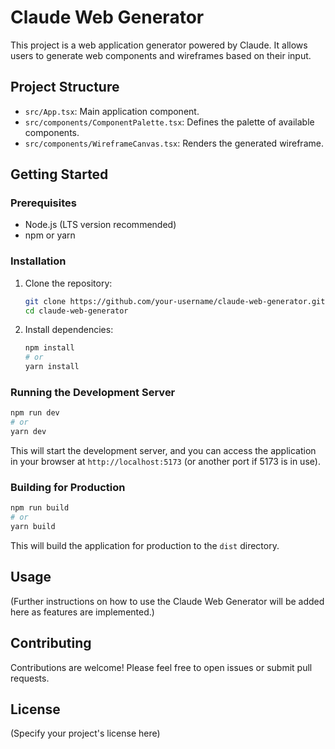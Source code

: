 # Claude Web Generator

This project is a web application generator powered by Claude. It allows users to generate web components and wireframes based on their input.

## Project Structure

- `src/App.tsx`: Main application component.
- `src/components/ComponentPalette.tsx`: Defines the palette of available components.
- `src/components/WireframeCanvas.tsx`: Renders the generated wireframe.

## Getting Started

### Prerequisites

- Node.js (LTS version recommended)
- npm or yarn

### Installation

1. Clone the repository:
   ```bash
   git clone https://github.com/your-username/claude-web-generator.git
   cd claude-web-generator
   ```

2. Install dependencies:
   ```bash
   npm install
   # or
   yarn install
   ```

### Running the Development Server

```bash
npm run dev
# or
yarn dev
```

This will start the development server, and you can access the application in your browser at `http://localhost:5173` (or another port if 5173 is in use).

### Building for Production

```bash
npm run build
# or
yarn build
```

This will build the application for production to the `dist` directory.

## Usage

(Further instructions on how to use the Claude Web Generator will be added here as features are implemented.)

## Contributing

Contributions are welcome! Please feel free to open issues or submit pull requests.

## License

(Specify your project's license here)